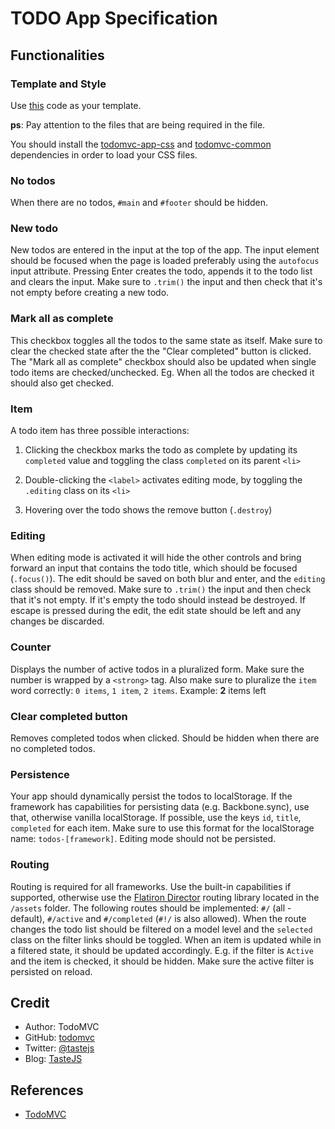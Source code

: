 # TODO App Specification

## Functionalities

### Template and Style

Use [this](https://raw.githubusercontent.com/tastejs/todomvc-app-template/master/index.html) code as your template.

**ps**: Pay attention to the files that are being required in the file.

You should install the [todomvc-app-css](https://github.com/tastejs/todomvc-app-css) and [todomvc-common](https://github.com/tastejs/todomvc-common) dependencies in order to load your CSS files.

### No todos

When there are no todos, `#main` and `#footer` should be hidden.

### New todo

New todos are entered in the input at the top of the app. The input element should be focused when the page is loaded preferably using the `autofocus` input attribute. Pressing Enter creates the todo, appends it to the todo list and clears the input. Make sure to `.trim()` the input and then check that it's not empty before creating a new todo.

### Mark all as complete

This checkbox toggles all the todos to the same state as itself. Make sure to clear the checked state after the the "Clear completed" button is clicked. The "Mark all as complete" checkbox should also be updated when single todo items are checked/unchecked. Eg. When all the todos are checked it should also get checked.

### Item

A todo item has three possible interactions:

1. Clicking the checkbox marks the todo as complete by updating its `completed` value and toggling the class `completed` on its parent `<li>`

2. Double-clicking the `<label>` activates editing mode, by toggling the `.editing` class on its `<li>`

3. Hovering over the todo shows the remove button (`.destroy`)

### Editing

When editing mode is activated it will hide the other controls and bring forward an input that contains the todo title, which should be focused (`.focus()`). The edit should be saved on both blur and enter, and the `editing` class should be removed. Make sure to `.trim()` the input and then check that it's not empty. If it's empty the todo should instead be destroyed. If escape is pressed during the edit, the edit state should be left and any changes be discarded.

### Counter

Displays the number of active todos in a pluralized form. Make sure the number is wrapped by a `<strong>` tag. Also make sure to pluralize the `item` word correctly: `0 items`, `1 item`, `2 items`. Example: **2** items left

### Clear completed button

Removes completed todos when clicked. Should be hidden when there are no completed todos.

### Persistence

Your app should dynamically persist the todos to localStorage. If the framework has capabilities for persisting data (e.g. Backbone.sync), use that, otherwise vanilla localStorage. If possible, use the keys `id`, `title`, `completed` for each item. Make sure to use this format for the localStorage name: `todos-[framework]`. Editing mode should not be persisted.

### Routing

Routing is required for all frameworks. Use the built-in capabilities if supported, otherwise use the  [Flatiron Director](https://github.com/flatiron/director) routing library located in the `/assets` folder. The following routes should be implemented: `#/` (all - default), `#/active` and `#/completed` (`#!/` is also allowed). When the route changes the todo list should be filtered on a model level and the `selected` class on the filter links should be toggled. When an item is updated while in a filtered state, it should be updated accordingly. E.g. if the filter is `Active` and the item is checked, it should be hidden. Make sure the active filter is persisted on reload.

## Credit

- Author: TodoMVC
- GitHub: [todomvc](https://github.com/tastejs/todomvc)
- Twitter: [@tastejs](https://twitter.com/tastejs)
- Blog: [TasteJS](https://medium.com/%40tastejs)

## References

- [TodoMVC](http://todomvc.com/)
